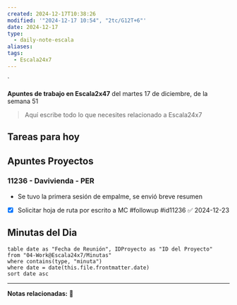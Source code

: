 ```yaml
---
created: 2024-12-17T10:38:26
modified: '"2024-12-17 10:54", "2tc/G12T+6"'
date: 2024-12-17
type:
  - daily-note-escala
aliases: 
tags:
  - Escala24x7
---
```

`


**Apuntes de trabajo en Escala2x47** del  martes 17 de diciembre, de la semana 51 

> Aquí escribe todo lo que necesites relacionado a Escala24x7

## Tareas para hoy


## Apuntes Proyectos

### 11236 - Davivienda - PER
- Se tuvo la primera sesión de empalme, se envió breve resumen
- [x] Solicitar hoja de ruta por escrito a MC #followup #id11236 ✅ 2024-12-23

## Minutas del Dia
 ```dataview
table date as "Fecha de Reunión", IDProyecto as "ID del Proyecto"
from "04-Work@Escala24x7/Minutas"
where contains(type, "minuta")
where date = date(this.file.frontmatter.date)
sort date asc
```

----
**Notas relacionadas:**
📝

